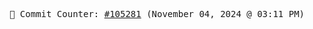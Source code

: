 <p align="center">
    <samp>
        📮 Commit Counter: <a href="https://github.com/Javascript-void0/Javascript-void0/commits/main">#105281</a> (November 04, 2024 @ 03:11 PM)
    </samp>
</p>